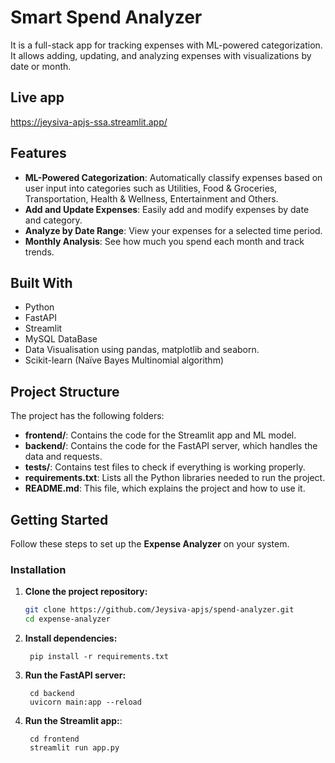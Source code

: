 # Smart Spend Analyzer

It is a full-stack app for tracking expenses with ML-powered categorization. It allows adding, updating, and analyzing expenses with visualizations by date or month. 

## Live app 
https://jeysiva-apjs-ssa.streamlit.app/

## Features

- **ML-Powered Categorization**: Automatically classify expenses based on user input into categories such as Utilities, Food &      Groceries, Transportation, Health & Wellness, Entertainment and Others.
- **Add and Update Expenses**: Easily add and modify expenses by date and category.
- **Analyze by Date Range**: View your expenses for a selected time period.
- **Monthly Analysis**: See how much you spend each month and track trends.

## Built With

- Python
- FastAPI
- Streamlit
- MySQL DataBase
- Data Visualisation using pandas, matplotlib and seaborn.
- Scikit-learn (Naïve Bayes Multinomial algorithm)


## Project Structure

The project has the following folders:

- **frontend/**: Contains the code for the Streamlit app and ML model.
- **backend/**: Contains the code for the FastAPI server, which handles the data and requests.
- **tests/**: Contains test files to check if everything is working properly.
- **requirements.txt**: Lists all the Python libraries needed to run the project.
- **README.md**: This file, which explains the project and how to use it.

## Getting Started

Follow these steps to set up the **Expense Analyzer** on your system.


### Installation

1. **Clone the project repository:**
   ```bash
   git clone https://github.com/Jeysiva-apjs/spend-analyzer.git
   cd expense-analyzer

2. **Install dependencies:**  
   ```commandline
    pip install -r requirements.txt
   ```

3. **Run the FastAPI server:** 
   ```commandline
    cd backend
    uvicorn main:app --reload
   ```
4. **Run the Streamlit app:**:   
   ```commandline
    cd frontend
    streamlit run app.py
   ```
